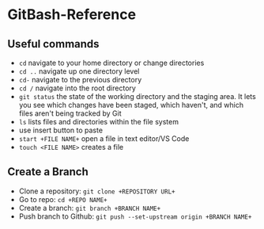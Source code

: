 # GitBash-Reference

## Useful commands
- `cd` navigate to your home directory or change directories
- `cd ..` navigate up one directory level
- `cd-` navigate to the previous directory
- `cd /` navigate into the root directory
- `git status` the state of the working directory and the staging area. It lets you see which changes have been staged, which haven't, and which files aren't being tracked by Git
- `ls`  lists files and directories within the file system
- use insert button to paste
- `start +FILE NAME+` open a file in text editor/VS Code
- `touch <FILE NAME>` creates a file

## Create a Branch
- Clone a repository: `git clone +REPOSITORY URL+`
- Go to repo: `cd +REPO NAME+`
- Create a branch: `git branch +BRANCH NAME+`
- Push branch to Github: `git push --set-upstream origin +BRANCH NAME+`
